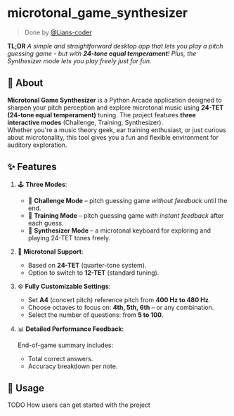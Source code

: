 # microtonal_game_synthesizer

> Done by [@Lians-coder](https://github.com/Lians-coder)

**TL;DR**
_A simple and straightforward desktop app that lets you play a pitch guessing game - but with ***24-tone equal temperament***! Plus, the Synthesizer mode lets you play freely just for fun._

## 🎵 About

**Microtonal Game Synthesizer** is a Python Arcade application designed to sharpen your pitch perception and explore microtonal music using **24-TET (24-tone equal temperament)** tuning. The project features **three interactive modes** (Challenge, Training, Synthesizer).  
Whether you're a music theory geek, ear training enthusiast, or just curious about microtonality, this tool gives you a fun and flexible environment for auditory exploration.  

## ✨ Features

1. 🕹️ **Three Modes**:

   - 🎯 **Challenge Mode** – pitch guessing game _without feedback_ until the end.
   - 🧠 **Training Mode** – pitch guessing game _with instant feedback_ after each guess.
   - 🎹 **Synthesizer Mode** – a microtonal keyboard for exploring and playing 24-TET tones freely.

2. 📐 **Microtonal Support**:

   - Based on **24-TET** (quarter-tone system).
   - Option to switch to **12-TET** (standard tuning).

3. ⚙️ **Fully Customizable Settings**:

   - Set **A4** (concert pitch) reference pitch from **400 Hz to 480 Hz**.
   - Choose octaves to focus on: **4th, 5th, 6th** – or any combination.
   - Select the number of questions: from **5 to 100**.

4. 📊 **Detailed Performance Feedback**:

   End-of-game summary includes:
     - Total correct answers.
     - Accuracy breakdown per note.

## 🚀 Usage

TODO How users can get started with the project
